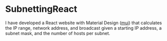 # SubnettingReact

I have developed a React website with Material Design ([mui](https://github.com/mui/material-ui)) that calculates the IP range, network address, and broadcast  given a starting IP address, a subnet mask, and the number of hosts per subnet.
